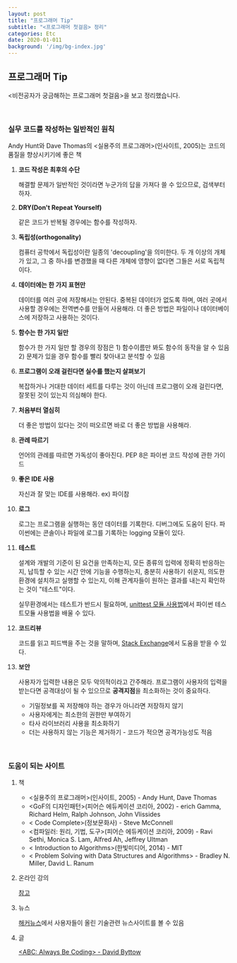 ```yaml
---
layout: post
title: "프로그래머 Tip"
subtitle: "<프로그래머 첫걸음> 정리"
categories: Etc
date: 2020-01-011
background: '/img/bg-index.jpg'
---
```


## 프로그래머 Tip

<비전공자가 궁금해하는 프로그래머 첫걸음>을 보고 정리했습니다.

<br>

### 실무 코드를 작성하는 일반적인 원칙

Andy Hunt와 Dave Thomas의 <실용주의 프로그래머>(인사이트, 2005)는 코드의 품질을 향상시키기에 좋은 책

1. **코드 작성은 최후의 수단**

   해결할 문제가 일반적인 것이라면 누군가의 답을 가져다 쓸 수 있으므로, 검색부터 하자.

2. **DRY(Don't Repeat Yourself)**

   같은 코드가 반복될 경우에는 함수를 작성하자.

3. **독립성(orthogonality)**

   컴퓨터 공학에서 독립성이란 일종의 'decoupling'을 의미한다. 두 개 이상의 개체가 있고, 그 중 하나를 변경했을 때 다른 개체에 영향이 없다면 그들은 서로 독립적이다.

4. **데이터에는 한 가지 표현만**

   데이터를 여러 곳에 저장해서는 안된다. 중복된 데이터가 없도록 하며, 여러 곳에서 사용할 경우에는 전역변수를 만들어 사용해라. 더 좋은 방법은 파일이나 데이터베이스에 저장하고 사용하는 것이다.

5. **함수는 한 가지 일만**

   함수가 한 가지 일만 할 경우의 장점은 1) 함수이름만 봐도 함수의 동작을 알 수 있음 2) 문제가 있을 경우 함수를 빨리 찾아내고 분석할 수 있음

6. **프로그램이 오래 걸린다면 실수를 했는지 살펴보기**

   복잡하거나 거대한 데이터 세트를 다루는 것이 아닌데 프로그램이 오래 걸린다면, 잘못된 것이 있는지 의심해야 한다.

7. **처음부터 열심히**

   더 좋은 방법이 있다는 것이 떠오르면 바로 더 좋은 방법을 사용해라.

8. **관례 따르기**

   언어의 관례를 따르면 가독성이 좋아진다. PEP 8은 파이썬 코드 작성에 관한 가이드

9. **좋은 IDE 사용**

   자신과 잘 맞는 IDE를 사용해라. ex) 파이참

10. **로그**

    로그는 프로그램을 실행하는 동안 데이터를 기록한다. 디버그에도 도움이 된다. 파이썬에는 콘솔이나 파일에 로그를 기록하는 logging 모듈이 있다. 

11. **테스트**

    설계와 개발의 기준이 된 요건을 만족하는지, 모든 종류의 입력에 정확히 반응하는지, 납득할 수 있는 시간 안에 기능을 수행하는지, 충분히 사용하기 쉬운지, 의도한 환경에 설치하고 실행할 수 있는지, 이해 관계자들이 원하는 결과를 내는지 확인하는 것이 "테스트"이다.

    실무환경에서는 테스트가 반드시 필요하며, [unittest 모듈 사용법][https://docs.python.org/3/library/unittest.html]에서 파이썬 테스트모듈 사용법을 배울 수 있다.

12. **코드리뷰**

    코드를 읽고 피드백을 주는 것을 말하며, [Stack Exchange][http://codereview.stackexchange.com]에서 도움을 받을 수 있다.

13. **보안**

    사용자가 입력한 내용은 모두 악의적이라고 간주해라. 프로그램이 사용자의 입력을 받는다면 공격대상이 될 수 있으므로 **공격지점**을 최소화하는 것이 중요하다.

    - 기밀정보를 꼭 저장해야 하는 경우가 아니라면 저장하지 않기
    - 사용자에게는 최소한의 권한만 부여하기
    - 타사 라이브러리 사용을 최소화하기
    - 더는 사용하지 않는 기능은 제거하기 - 코드가 적으면 공격가능성도 적음

<br>

### 도움이 되는 사이트

1. 책

   - <실용주의 프로그래머>(인사이트, 2005) - Andy Hunt, Dave Thomas
   - <GoF의 디자인패턴>(피어슨 에듀케이션 코리아, 2002) - erich Gamma, Richard Helm, Ralph Johnson, John Vlissides
   - < Code Complete>(정보문화사) - Steve McConnell
   - <컴파일러: 원리, 기법, 도구>(피어슨 에듀케이션 코리아, 2009) - Ravi Sethi, Monica S. Lam, Alfred Ah, Jeffrey Ultman
   - < Introduction to Algorithms>(한빛미디어, 2014) - MIT
   - < Problem Solving with Data Structures and Algorithms> - Bradley N. Miller, David L. Ranum

2. 온라인 강의

   [참고][http://theselftaughtprogrammer.io/courses]

3. 뉴스

   [해커뉴스][https://news.ycombinator.com]에서 사용자들이 올린 기술관련 뉴스사이트를 볼 수 있음

4. 글

   [<ABC: Always Be Coding> - David Byttow][https://medium.com/always-be-coding/abc-always-be-coding-d5f8051afce2]





[https://docs.python.org/3/library/unittest.html]: https://docs.python.org/3/library/unittest.html
[http://codereview.stackexchange.com]: http://codereview.stackexchange.com
[http://theselftaughtprogrammer.io/courses]: http://theselftaughtprogrammer.io/courses
[https://news.ycombinator.com]: https://news.ycombinator.com
[https://medium.com/always-be-coding/abc-always-be-coding-d5f8051afce2]: https://medium.com/always-be-coding/abc-always-be-coding-d5f8051afce2